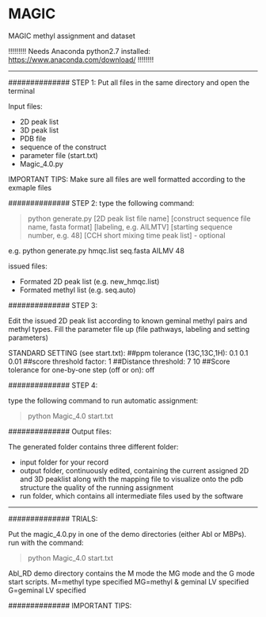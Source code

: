 # MAGIC
MAGIC methyl assignment and dataset

!!!!!!!!! Needs Anaconda python2.7 installed: https://www.anaconda.com/download/ !!!!!!!!

_________________________________________________________________________________________

############## STEP 1:
Put all files in the same directory and open the terminal

Input files:
- 2D peak list
- 3D peak list
- PDB file
- sequence of the construct
- parameter file (start.txt)
- Magic_4.0.py

IMPORTANT TIPS: Make sure all files are well formatted according to the exmaple files

############## STEP 2:
type the following command:

>python generate.py [2D peak list file name] 
                    [construct sequence file name, fasta format]
                    [labeling, e.g. AILMTV]
                    [starting sequence number, e.g. 48]
                    [CCH short mixing time peak list] - optional
                   
e.g. python generate.py hmqc.list seq.fasta AILMV 48

issued files:
- Formated 2D peak list (e.g. new_hmqc.list)
- Formated methyl list (e.g. seq.auto)

############## STEP 3:

Edit the issued 2D peak list according to known geminal methyl pairs and methyl types.
Fill the parameter file up (file pathways, labeling and setting parameters)

STANDARD SETTING (see start.txt):
##ppm tolerance (13C,13C,1H):
0.1 0.1 0.01
##score threshold factor:
1
##Distance threshold:
7 10
##Score tolerance for one-by-one step (off or on):
off

############## STEP 4:

type the following command to run automatic assignment:

>python Magic_4.0 start.txt

############## Output files:

The generated folder contains three different folder:

- input folder for your record
- output folder, continuously edited, containing the current assigned 2D and 3D peaklist 
      along with the mapping file to visualize onto the pdb structure the quality 
      of the running assignment
- run folder, which contains all intermediate files used by the software

_________________________________________________________________________________________

############## TRIALS:

Put the magic_4.0.py in one of the demo directories (either Abl or MBPs).
run with the command:

>python Magic_4.0 start.txt

Abl_RD demo directory contains the M mode the MG mode and the G mode start scripts.
M=methyl type specified
MG=methyl & geminal LV specified
G=geminal LV specified

############## IMPORTANT TIPS:
